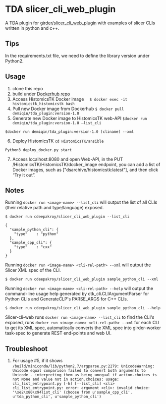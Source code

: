 # TDA slicer_cli_web_plugin
A TDA plugin for [girder/slicer_cli_web_plugin](https://github.com/cdeepakroy/slicer_cli_web_plugin)
with examples of slicer CLIs written in python and c++. 


## Tips
In the requirements.txt file,  we need to define the library version under Python2. 

## Usage
1. clone this repo 
2. build under [Dockerhub repo](https://cloud.docker.com/repository/docker/demiqin/tda_plugin)
3. Access HistomicsTK Docker image ```  $ docker exec -it histomicstk_histomicstk bash```
4. Pull new Docker image from Dockerhub ```$ docker pull demiqin/tda_plugin:version-1.0```
5. Generate new Docker image to HistomicsTK web-API
```$docker run demiqin/tda_plugin:version-1.0 —list_cli```
```
$docker run demiqin/tda_plugin:version-1.0 [cliname] --xml 
```
6. Deploy HistomicsTK
```cd HistomicsTK/ansible```
```
Python3 deploy_docker.py start
```
7. Access localhost:8080 and open Web-API, in the PUT /HistomicsTK/HistomicsTK/docker_image endpoint, you can add a list of Docker images, such as ["dsarchive/histomicstk:latest"], and then click “Try it out”. 

## Notes
Running `docker run <image-name> --list_cli` will output the list of all CLIs (their relative path and type/language) exposed.

```
$ docker run cdeepakroy/slicer_cli_web_plugin --list_cli

{
  "sample_python_cli": {
    "type"    : "python"
  },
  "sample_cpp_cli": {
    "type"    : "cxx"
  }
}
```

Running `docker run <image-name> <cli-rel-path> --xml` will output the Slicer XML spec of the CLI.

```
$ docker run cdeepakroy/slicer_cli_web_plugin sample_python_cli --xml

```

Running `docker run <image-name> <cli-rel-path> --help` will output the command-line usage help generated by ctk_cli.CLIArgumentParser for Python CLIs and GenerateCLP's PARSE_ARGS for C++ CLIs.

```
$ docker run cdeepakroy/slicer_cli_web_plugin sample_python_cli --help

```

Slicer-cli-web runs `docker run <image-name> --list_cli` to find the CLI's exposed, runs `docker run <image-name> <cli-rel-path> --xml` for each CLI to get its XML spec, automatically converts the XML spec into girder-worker task-spec to generate REST end-points and web UI.

## Troubleshoot
1. For usage #5, if it shows `/build/miniconda/lib/python2.7/argparse.py:2279: UnicodeWarning: Unicode equal comparison failed to convert both arguments to Unicode - interpreting them as being unequal
if action.choices is not None and value not in action.choices:
usage: cli_list_entrypoint.py [-h] [--list_cli] <cli>
cli_list_entrypoint.py: error: argument <cli>: invalid choice: '\xe2\x80\x94list_cli' (choose from u'sample_cpp_cli', u'tda_python_cli', u'sample_python_cli')`

